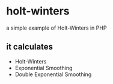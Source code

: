 # holt-winters
a simple example of Holt-Winters in PHP

## it calculates

 * Holt-Winters
 * Exponential Smoothing
 * Double Exponential Smoothing

